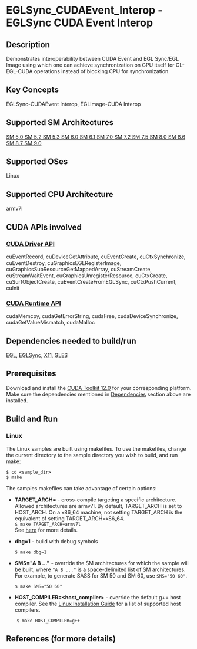 # EGLSync_CUDAEvent_Interop - EGLSync CUDA Event Interop

## Description

Demonstrates interoperability between CUDA Event and EGL Sync/EGL Image using which one can achieve synchronization on GPU itself for GL-EGL-CUDA operations instead of blocking CPU for synchronization.

## Key Concepts

EGLSync-CUDAEvent Interop, EGLImage-CUDA Interop

## Supported SM Architectures

[SM 5.0 ](https://developer.nvidia.com/cuda-gpus)  [SM 5.2 ](https://developer.nvidia.com/cuda-gpus)  [SM 5.3 ](https://developer.nvidia.com/cuda-gpus)  [SM 6.0 ](https://developer.nvidia.com/cuda-gpus)  [SM 6.1 ](https://developer.nvidia.com/cuda-gpus)  [SM 7.0 ](https://developer.nvidia.com/cuda-gpus)  [SM 7.2 ](https://developer.nvidia.com/cuda-gpus)  [SM 7.5 ](https://developer.nvidia.com/cuda-gpus)  [SM 8.0 ](https://developer.nvidia.com/cuda-gpus)  [SM 8.6 ](https://developer.nvidia.com/cuda-gpus)  [SM 8.7 ](https://developer.nvidia.com/cuda-gpus)  [SM 9.0 ](https://developer.nvidia.com/cuda-gpus)

## Supported OSes

Linux

## Supported CPU Architecture

armv7l

## CUDA APIs involved

### [CUDA Driver API](http://docs.nvidia.com/cuda/cuda-driver-api/index.html)
cuEventRecord, cuDeviceGetAttribute, cuEventCreate, cuCtxSynchronize, cuEventDestroy, cuGraphicsEGLRegisterImage, cuGraphicsSubResourceGetMappedArray, cuStreamCreate, cuStreamWaitEvent, cuGraphicsUnregisterResource, cuCtxCreate, cuSurfObjectCreate, cuEventCreateFromEGLSync, cuCtxPushCurrent, cuInit

### [CUDA Runtime API](http://docs.nvidia.com/cuda/cuda-runtime-api/index.html)
cudaMemcpy, cudaGetErrorString, cudaFree, cudaDeviceSynchronize, cudaGetValueMismatch, cudaMalloc

## Dependencies needed to build/run
[EGL](../../../README.md#egl), [EGLSync](../../../README.md#eglsync), [X11](../../../README.md#x11), [GLES](../../../README.md#gles)

## Prerequisites

Download and install the [CUDA Toolkit 12.0](https://developer.nvidia.com/cuda-downloads) for your corresponding platform.
Make sure the dependencies mentioned in [Dependencies]() section above are installed.

## Build and Run

### Linux
The Linux samples are built using makefiles. To use the makefiles, change the current directory to the sample directory you wish to build, and run make:
```
$ cd <sample_dir>
$ make
```
The samples makefiles can take advantage of certain options:
*  **TARGET_ARCH=<arch>** - cross-compile targeting a specific architecture. Allowed architectures are armv7l.
    By default, TARGET_ARCH is set to HOST_ARCH. On a x86_64 machine, not setting TARGET_ARCH is the equivalent of setting TARGET_ARCH=x86_64.<br/>
`$ make TARGET_ARCH=armv7l` <br/>
    See [here](http://docs.nvidia.com/cuda/cuda-samples/index.html#cross-samples) for more details.
*   **dbg=1** - build with debug symbols
    ```
    $ make dbg=1
    ```
*   **SMS="A B ..."** - override the SM architectures for which the sample will be built, where `"A B ..."` is a space-delimited list of SM architectures. For example, to generate SASS for SM 50 and SM 60, use `SMS="50 60"`.
    ```
    $ make SMS="50 60"
    ```

*  **HOST_COMPILER=<host_compiler>** - override the default g++ host compiler. See the [Linux Installation Guide](http://docs.nvidia.com/cuda/cuda-installation-guide-linux/index.html#system-requirements) for a list of supported host compilers.
```
    $ make HOST_COMPILER=g++
```

## References (for more details)

